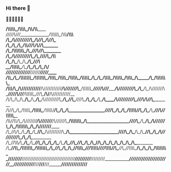 ### Hi there 👋
👋👋👋👋👋👋

__/\\\\\\\\\\\_______________/\\\\\\\\\_____/\\\\____________/\\\\________                                                                                                                                                                                   
 _\/////\\\///______________/\\\\\\\\\\\\\__\/\\\\\\________/\\\\\\________                                                                                                                                                                                  
  _____\/\\\________________/\\\/////////\\\_\/\\\//\\\____/\\\//\\\________                                                                                                                                                                                 
   _____\/\\\_______________\/\\\_______\/\\\_\/\\\\///\\\/\\\/_\/\\\________                                                                                                                                                                                
    _____\/\\\_______________\/\\\\\\\\\\\\\\\_\/\\\__\///\\\/___\/\\\________                                                                                                                                                                               
     _____\/\\\_______________\/\\\/////////\\\_\/\\\____\///_____\/\\\__/\\\\_                                                                                                                                                                              
      _____\/\\\_______________\/\\\_______\/\\\_\/\\\_____________\/\\\_\///\\_                                                                                                                                                                             
       __/\\\\\\\\\\\___________\/\\\_______\/\\\_\/\\\_____________\/\\\__/\\/__                                                                                                                                                                            
        _\///////////____________\///________\///__\///______________\///__\//____                                                                                                                                                                           
__/\\\\\_____/\\\__/\\\\\\\\\\\\\\\__/\\\\\\\\\\\\\\\____/\\\\\\\\\_________/\\\\\\\\\_________/\\\\\\\\\\\_______________/\\\\\\\\\\\____/\\\________/\\\____/\\\\\\\\\__________/\\\\\\\\\\\_____/\\\\\\\\\_____/\\\________/\\\__/\\\\\\\\\\\\\\\_        
 _\/\\\\\\___\/\\\_\/\\\///////////__\/\\\///////////___/\\\///////\\\_____/\\\\\\\\\\\\\______\/////\\\///______________/\\\/////////\\\_\/\\\_______\/\\\__/\\\///////\\\_______\/////\\\///____/\\\\\\\\\\\\\__\///\\\____/\\\/__\/\\\///////////__       
  _\/\\\/\\\__\/\\\_\/\\\_____________\/\\\_____________\/\\\_____\/\\\____/\\\/////////\\\_________\/\\\________________\//\\\______\///__\/\\\_______\/\\\_\/\\\_____\/\\\___________\/\\\______/\\\/////////\\\___\///\\\/\\\/____\/\\\_____________      
   _\/\\\//\\\_\/\\\_\/\\\\\\\\\\\_____\/\\\\\\\\\\\_____\/\\\\\\\\\\\/____\/\\\_______\/\\\_________\/\\\_________________\////\\\_________\/\\\_______\/\\\_\/\\\\\\\\\\\/____________\/\\\_____\/\\\_______\/\\\_____\///\\\/______\/\\\\\\\\\\\_____     
    _\/\\\\//\\\\/\\\_\/\\\///////______\/\\\///////______\/\\\//////\\\____\/\\\\\\\\\\\\\\\_________\/\\\____________________\////\\\______\/\\\_______\/\\\_\/\\\//////\\\____________\/\\\_____\/\\\\\\\\\\\\\\\_______\/\\\_______\/\\\///////______    
     _\/\\\_\//\\\/\\\_\/\\\_____________\/\\\_____________\/\\\____\//\\\___\/\\\/////////\\\_________\/\\\_______________________\////\\\___\/\\\_______\/\\\_\/\\\____\//\\\___________\/\\\_____\/\\\/////////\\\_______\/\\\_______\/\\\_____________   
      _\/\\\__\//\\\\\\_\/\\\_____________\/\\\_____________\/\\\_____\//\\\__\/\\\_______\/\\\__/\\\___\/\\\________________/\\\______\//\\\__\//\\\______/\\\__\/\\\_____\//\\\___/\\\___\/\\\_____\/\\\_______\/\\\_______\/\\\_______\/\\\_____________  
       _\/\\\___\//\\\\\_\/\\\\\\\\\\\\\\\_\/\\\\\\\\\\\\\\\_\/\\\______\//\\\_\/\\\_______\/\\\_\//\\\\\\\\\________________\///\\\\\\\\\\\/____\///\\\\\\\\\/___\/\\\______\//\\\_\//\\\\\\\\\______\/\\\_______\/\\\_______\/\\\_______\/\\\\\\\\\\\\\\\_ 
        _\///_____\/////__\///////////////__\///////////////__\///________\///__\///________\///___\/////////___________________\///////////________\/////////_____\///________\///___\/////////_______\///________\///________\///________\///////////////__




<!--
**neerajsurjaye/neerajsurjaye** is a ✨ _special_ ✨ repository because its `README.md` (this file) appears on your GitHub profile.

Here are some ideas to get you started:

- 🔭 I’m currently working on ...
- 🌱 I’m currently learning ...
- 👯 I’m looking to collaborate on ...
- 🤔 I’m looking for help with ...
- 💬 Ask me about ...
- 📫 How to reach me: ...
- 😄 Pronouns: ...
- ⚡ Fun fact: ...
-->
